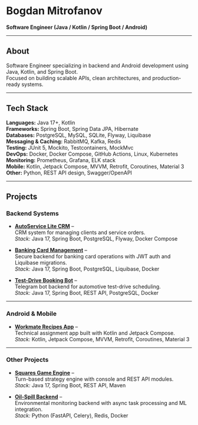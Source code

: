 # Bogdan Mitrofanov  
**Software Engineer (Java / Kotlin / Spring Boot / Android)**  

---

## About  
Software Engineer specializing in backend and Android development using Java, Kotlin, and Spring Boot.  
Focused on building scalable APIs, clean architectures, and production-ready systems.  

---

## Tech Stack  
**Languages:** Java 17+, Kotlin  
**Frameworks:** Spring Boot, Spring Data JPA, Hibernate  
**Databases:** PostgreSQL, MySQL, SQLite, Flyway, Liquibase  
**Messaging & Caching:** RabbitMQ, Kafka, Redis  
**Testing:** JUnit 5, Mockito, Testcontainers, MockMvc  
**DevOps:** Docker, Docker Compose, GitHub Actions, Linux, Kubernetes  
**Monitoring:** Prometheus, Grafana, ELK stack  
**Mobile:** Kotlin, Jetpack Compose, MVVM, Retrofit, Coroutines, Material 3  
**Other:** Python, REST API design, Swagger/OpenAPI  

---

## Projects    

### Backend Systems
- **[AutoService Lite CRM](https://github.com/mitrofanovbp/autoservice-lite-crm)** –  
  CRM system for managing clients and service orders.  
  *Stack:* Java 17, Spring Boot, PostgreSQL, Flyway, Docker Compose  

- **[Banking Card Management](https://github.com/mitrofanovbp/banking-card-management)** –  
  Secure backend for banking card operations with JWT auth and Liquibase migrations.  
  *Stack:* Java 17, Spring Boot, PostgreSQL, Liquibase, Docker  

- **[Test-Drive Booking Bot](https://github.com/mitrofanovbp/test-drive-booking-bot)** –  
  Telegram bot backend for automotive test-drive scheduling.  
  *Stack:* Java 17, Spring Boot, REST API, PostgreSQL, Docker  

---

### Android & Mobile
- **[Workmate Recipes App](https://github.com/mitrofanovbp/workmate-recipes-app)** –  
  Technical assignment app built with Kotlin and Jetpack Compose.  
  *Stack:* Kotlin, Jetpack Compose, MVVM, Retrofit, Coroutines, Material 3  

---

### Other Projects
- **[Squares Game Engine](https://github.com/mitrofanovbp/squares-game-engine)** –  
  Turn-based strategy engine with console and REST API modules.  
  *Stack:* Java 17, Spring Boot, REST API, Maven  

- **[Oil-Spill Backend](https://github.com/mitrofanovbp/oil-spill-backend)** –  
  Environmental monitoring backend with async task processing and ML integration.  
  *Stack:* Python (FastAPI, Celery), Redis, Docker  
